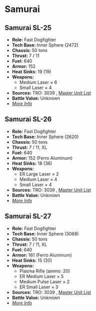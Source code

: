 # Samurai 

## Samurai SL-25 

- **Role:** Fast Dogfighter 
- **Tech Base:** Inner Sphere (2472) 
- **Chassis:** 50 tons 
- **Thrust:** 7 / 11 
- **Fuel:** 640 
- **Armor:** 152 
- **Heat Sinks:** 19 (19) 
- **Weapons:** 
  - Medium Laser × 6 
  - Small Laser × 4 
- **Sources:** TRO: 3039 , [Master Unit List](http://masterunitlist.info/Unit/Details/2790) 
- **Battle Value:** Unknown 
- [*More Info*](samurai/samurai_sl-25.md) 

## Samurai SL-26 

- **Role:** Fast Dogfighter 
- **Tech Base:** Inner Sphere (2620) 
- **Chassis:** 50 tons 
- **Thrust:** 7 / 11, XL 
- **Fuel:** 640 
- **Armor:** 152 (Ferro Aluminum) 
- **Heat Sinks:** 18 (36) 
- **Weapons:** 
  - ER Large Laser × 2 
  - Medium Laser × 4 
  - Small Laser × 4 
- **Sources:** TRO: 3039 , [Master Unit List](http://masterunitlist.info/Unit/Details/2791) 
- **Battle Value:** Unknown 
- [*More Info*](samurai/samurai_sl-26.md) 

## Samurai SL-27 

- **Role:** Fast Dogfighter 
- **Tech Base:** Inner Sphere (3068) 
- **Chassis:** 50 tons 
- **Thrust:** 7 / 11, XL 
- **Fuel:** 640 
- **Armor:** 161 (Ferro Aluminum) 
- **Heat Sinks:** 15 (30) 
- **Weapons:** 
  - Plasma Rifle (ammo: 20) 
  - ER Medium Laser × 5 
  - Medium Pulse Laser × 2 
  - ER Small Laser × 3 
- **Sources:** TRO: 3039 , [Master Unit List](http://masterunitlist.info/Unit/Details/2792) 
- **Battle Value:** Unknown 
- [*More Info*](samurai/samurai_sl-27.md) 

